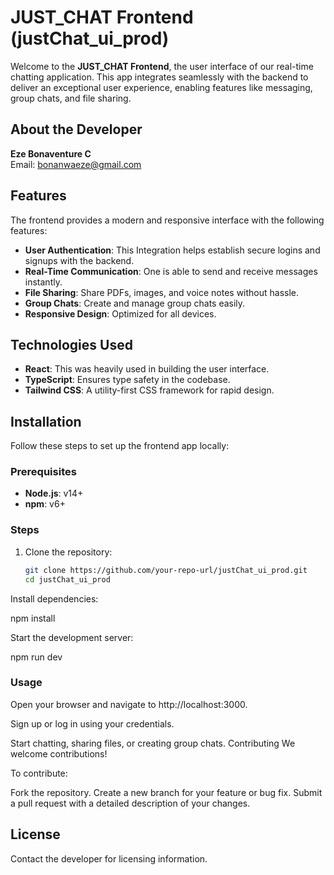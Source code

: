 # JUST_CHAT Frontend (justChat_ui_prod)

Welcome to the **JUST_CHAT Frontend**, the user interface of our real-time chatting application. This app integrates seamlessly with the backend to deliver an exceptional user experience, enabling features like messaging, group chats, and file sharing.

## About the Developer
**Eze Bonaventure C**  
Email: bonanwaeze@gmail.com  

## Features
The frontend provides a modern and responsive interface with the following features:
- **User Authentication**: This Integration helps establish secure logins and signups with the backend.
- **Real-Time Communication**: One is able to send and receive messages instantly.
- **File Sharing**: Share PDFs, images, and voice notes without hassle.
- **Group Chats**: Create and manage group chats easily.
- **Responsive Design**: Optimized for all devices.

## Technologies Used
- **React**: This was heavily used in building the user interface.
- **TypeScript**: Ensures type safety in the codebase.
- **Tailwind CSS**: A utility-first CSS framework for rapid design.

## Installation
Follow these steps to set up the frontend app locally:

### Prerequisites
- **Node.js**: v14+
- **npm**: v6+

### Steps
1. Clone the repository:
   ```bash
   git clone https://github.com/your-repo-url/justChat_ui_prod.git
   cd justChat_ui_prod

Install dependencies:

npm install


Start the development server:

npm run dev

### Usage

Open your browser and navigate to http://localhost:3000.

Sign up or log in using your credentials.

Start chatting, sharing files, or creating group chats.
Contributing
We welcome contributions! 

To contribute:

Fork the repository.
Create a new branch for your feature or bug fix.
Submit a pull request with a detailed description of your changes.
## License
Contact the developer for licensing information.